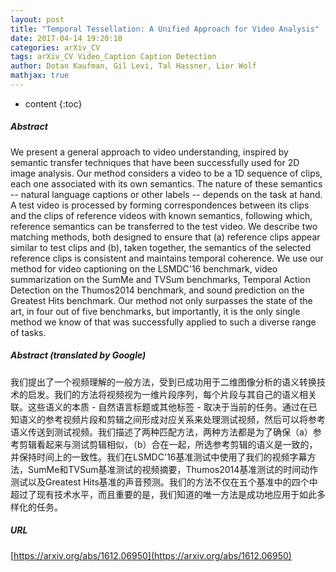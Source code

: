 ```yaml
---
layout: post
title: "Temporal Tessellation: A Unified Approach for Video Analysis"
date: 2017-04-14 19:20:10
categories: arXiv_CV
tags: arXiv_CV Video_Caption Caption Detection
author: Dotan Kaufman, Gil Levi, Tal Hassner, Lior Wolf
mathjax: true
---
```


* content
{:toc}

##### Abstract
We present a general approach to video understanding, inspired by semantic transfer techniques that have been successfully used for 2D image analysis. Our method considers a video to be a 1D sequence of clips, each one associated with its own semantics. The nature of these semantics -- natural language captions or other labels -- depends on the task at hand. A test video is processed by forming correspondences between its clips and the clips of reference videos with known semantics, following which, reference semantics can be transferred to the test video. We describe two matching methods, both designed to ensure that (a) reference clips appear similar to test clips and (b), taken together, the semantics of the selected reference clips is consistent and maintains temporal coherence. We use our method for video captioning on the LSMDC'16 benchmark, video summarization on the SumMe and TVSum benchmarks, Temporal Action Detection on the Thumos2014 benchmark, and sound prediction on the Greatest Hits benchmark. Our method not only surpasses the state of the art, in four out of five benchmarks, but importantly, it is the only single method we know of that was successfully applied to such a diverse range of tasks.

##### Abstract (translated by Google)
我们提出了一个视频理解的一般方法，受到已成功用于二维图像分析的语义转换技术的启发。我们的方法将视频视为一维片段序列，每个片段与其自己的语义相关联。这些语义的本质 - 自然语言标题或其他标签 - 取决于当前的任务。通过在已知语义的参考视频片段和剪辑之间形成对应关系来处理测试视频，然后可以将参考语义传送到测试视频。我们描述了两种匹配方法，两种方法都是为了确保（a）参考剪辑看起来与测试剪辑相似，（b）合在一起，所选参考剪辑的语义是一致的，并保持时间上的一致性。我们在LSMDC'16基准测试中使用了我们的视频字幕方法，SumMe和TVSum基准测试的视频摘要，Thumos2014基准测试的时间动作测试以及Greatest Hits基准的声音预测。我们的方法不仅在五个基准中的四个中超过了现有技术水平，而且重要的是，我们知道的唯一方法是成功地应用于如此多样化的任务。

##### URL
[https://arxiv.org/abs/1612.06950](https://arxiv.org/abs/1612.06950)

